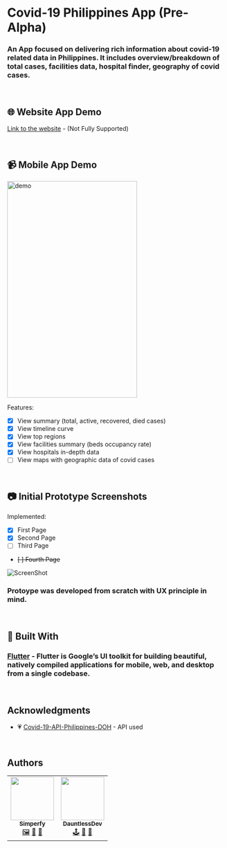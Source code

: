 # Covid-19 Philippines App (Pre-Alpha)

### An App focused on delivering rich information about covid-19 related data in Philippines. It includes overview/breakdown of total cases, facilities data, hospital finder, geography of covid cases.

<br>

## 🌐 Website App Demo

[Link to the website](https://simperfy.github.io/COVID-19-PH-DOH/) - (Not Fully Supported)

<br>

## 📹 Mobile App Demo

<div>
<img src="docs/gifs/page1.gif" alt="demo" height="500" width="300" >
</div>

Features:
- [x] View summary (total, active, recovered, died cases)
- [x] View timeline curve
- [x] View top regions
- [x] View facilities summary (beds occupancy rate)
- [x] View hospitals in-depth data
- [ ] View maps with geographic data of covid cases

<br>

## 📷 Initial Prototype Screenshots

Implemented:
- [x] First Page
- [x] Second Page
- [ ] Third Page
- ~~[ ] Fourth Page~~

![ScreenShot](docs/screenshots/overview.png)
### Protoype was developed from scratch with UX principle in mind.

<br>

## 🔧 Built With

### [Flutter](https://flutter.dev/) - Flutter is Google’s UI toolkit for building beautiful, natively compiled applications for mobile, web, and desktop from a single codebase.

<br>

## Acknowledgments

* 💗 [Covid-19-API-Philippines-DOH](https://github.com/Simperfy/Covid-19-API-Philippines-DOH) - API used

<br>

## Authors

<table>
  <tr>
      <td align="center">
          <a href="https://github.com/Simperfy">
              <img src="https://github.com/Simperfy.png?size=100" width="100px;" alt=""/>
              <br/>
              <sub>
                  <b>Simperfy</b>
              </sub>
          </a>
          <br/>
          <a href="#" title="Frontend">🖼️</a>
          <a href="#" title="Reviewed Pull Requests">👀</a>
          <a href="#" title="Documentation">📖</a>
      </td>
      <td align="center">
          <a href="https://github.com/DauntlessDev">
              <img src="https://github.com/DauntlessDev.png?size=100" width="100px;" alt=""/>
              <br/>
              <sub>
                  <b>DauntlessDev</b>
              </sub>
          </a>
          <br/>
          <a href="#" title="Backend">🕹️</a>
          <a href="#" title="Reviewed Pull Requests">👀</a>
          <a href="#" title="Documentation">📖</a>
      </td>
  </tr>
</table>